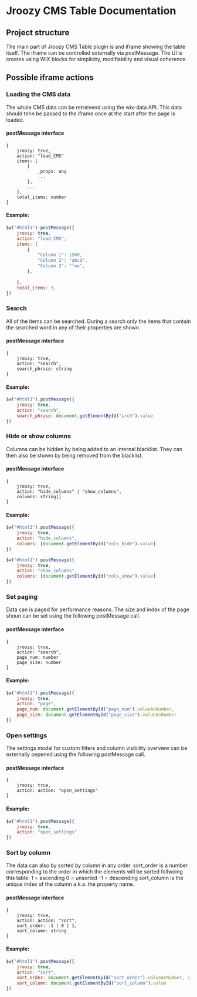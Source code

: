 # Jroozy CMS Table Documentation

## Project structure

The main part of Jroozy CMS Table plugin is and iframe showing the table itself. The iframe can be controlled externally via postMessage. The UI is creates using WIX blocks for simplicity, modifiability and visual coherence.

## Possible iframe actions

### Loading the CMS data

The whole CMS data can be retreivend using the wix-data API. This data should tehn be passed to the iframe once at the start after the page is loaded.

#### postMessage interface
```
{
    jroozy: true,
    action: "load_CMS"
    items: [
        {
            _props: any
            ...
        },
        ...
    ],
    total_items: number
}
```

#### Example:
```js
$w("#html1").postMessage({
    jroozy: true,
    action: "load_CMS",
    items: [
        {
            "Column 1": 1500,
            "Column 2": "abcd",
            "Column 3": "foo",
        },
        
    ],
    total_items: 3,
})
```

### Search

All of the items can be searched. During a search only the items that contain the searched word in any of their properties are shown.

#### postMessage interface
```
{
    jroozy: true,
    action: "search",
    search_phrase: string
}
```

#### Example:
```js
$w("#html1").postMessage({
    jroozy: true,
    action: "search",
    search_phrase: document.getElementById("srch").value
})
```

### Hide or show columns

Columns can be hidden by being added to an internal blacklist. They can then also be shown by being removed from the blacklist.

#### postMessage interface
```
{
    jroozy: true,
    action: "hide_columns" | "show_columns",
    columns: string[]
}
```

#### Example:
```js
$w("#html1").postMessage({
    jroozy: true,
    action: "hide_columns",
    columns: [document.getElementById("cols_hide").value]
})
```

```js
$w("#html1").postMessage({
    jroozy: true,
    action: "show_columns",
    columns: [document.getElementById("cols_show").value]
})
```

### Set paging

Data can is paged for performance reasons. The size and index of the page shoun can be set using the following postMessage call.

#### postMessage interface
```
{
    jroozy: true,
    action: "search",
    page_num: number
    page_size: number
}
```

#### Example:
```js
$w("#html1").postMessage({
    jroozy: true,
    action: "page",
    page_num: document.getElementById("page_num").valueAsNumber,
    page_size: document.getElementById("page_size").valueAsNumber
})
```

### Open settings

The settings modal for custom filters and column visibility overview can be externally oepened using the following postMessage call.

#### postMessage interface
```
{
    jroozy: true,
    action: action: "open_settings"
}
```

#### Example:
```js
$w("#html1").postMessage({
    jroozy: true,
    action: "open_settings"
})
```

### Sort by column

The data can also by sorted by column in any order. sort_order is a number corresponding to the order in which the elements will be sorted follwoing this table:
 1 = ascending
 0 = unsorted
-1 = descending
sort_column is the unique index of the column a.k.a. the property name.

#### postMessage interface
```
{
    jroozy: true,
    action: action: "sort",
    sort_order: -1 | 0 | 1, 
    sort_column: string
}
```

#### Example:
```js
$w("#html1").postMessage({
    jroozy: true,
    action: "sort",
    sort_order: document.getElementById("sort_order").valueAsNumber, // 1 (ascending), 0 or -1 (descending)
    sort_column: document.getElementById("sort_column").value
})
```